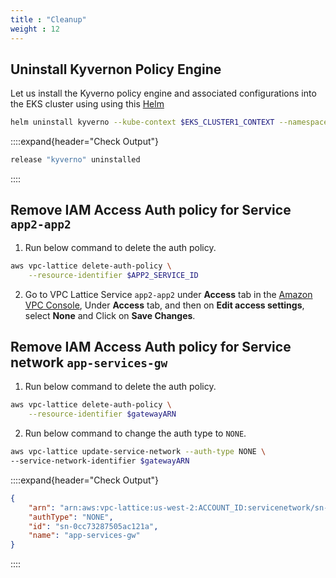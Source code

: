 ```yaml
---
title : "Cleanup"
weight : 12
---
```


## Uninstall Kyvernon Policy Engine

Let us install the Kyverno policy engine and associated configurations into the EKS cluster using using this [Helm](https://helm.sh/)

```bash
helm uninstall kyverno --kube-context $EKS_CLUSTER1_CONTEXT --namespace kyverno 
```

::::expand{header="Check Output"}

```bash
release "kyverno" uninstalled
```
::::

## Remove IAM Access Auth policy for Service `app2-app2`

1. Run below command to delete the auth policy.

```bash
aws vpc-lattice delete-auth-policy \
    --resource-identifier $APP2_SERVICE_ID 
```
2. Go to VPC Lattice Service `app2-app2` under **Access** tab in the [Amazon VPC Console](https://us-west-2.console.aws.amazon.com/vpc/home?region=us-west-2#Services:), Under  **Access** tab, and then on **Edit access settings**, select **None** and Click on **Save Changes**.

## Remove IAM Access Auth policy for Service network `app-services-gw`

1. Run below command to delete the auth policy.

```bash
aws vpc-lattice delete-auth-policy \
    --resource-identifier $gatewayARN 
```

2. Run below command to change the auth type to `NONE`.

```bash
aws vpc-lattice update-service-network --auth-type NONE \
--service-network-identifier $gatewayARN
```

::::expand{header="Check Output"}
```json
{
    "arn": "arn:aws:vpc-lattice:us-west-2:ACCOUNT_ID:servicenetwork/sn-0cc73287505ac121a",
    "authType": "NONE",
    "id": "sn-0cc73287505ac121a",
    "name": "app-services-gw"
}
```
::::